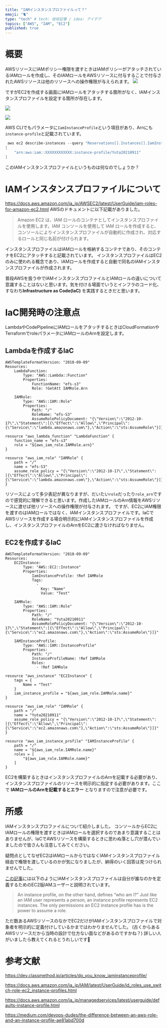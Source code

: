 ```yaml
---
title: "IAMインスタンスプロファイルって？"
emoji: "🐈"
type: "tech" # tech: 技術記事 / idea: アイデア
topics: ["AWS", "IAM", "EC2"]
published: true
---
```


# 概要
AWSリソースにIAMポリシー権限を渡すときはIAMポリシーがアタッチされているIAMロールを作成し、そのIAMロールをAWSリソースに付与することで付与されたAWSリソースは他のリソースへの操作権限が与えられます。
![](/images/ec2-iam-instance-profile/image3.png)

ですがEC2を作成する画面にIAMロールをアタッチする箇所がなく、IAMインスタンスプロファイルを設定する箇所が存在します。

![](/images/ec2-iam-instance-profile/image1.png)

![](/images/ec2-iam-instance-profile/image2.png)

AWS CLIでもパラメータに`IamInstanceProfile`という項目があり、Arnにも`instance-profile`と記載されています。

```powershell
 aws ec2 describe-instances --query "Reservations[].Instances[].IamInstanceProfile.Arn"
[
    "arn:aws:iam::XXXXXXXXXXXX:instance-profile/Yuta20210911"
]
```

このIAMインスタンスプロファイルというものは何なのでしょうか？

# IAMインスタンスプロファイルについて
https://docs.aws.amazon.com/ja_jp/AWSEC2/latest/UserGuide/iam-roles-for-amazon-ec2.html
AWSのドキュメントに以下記載がありました。

> Amazon EC2 は、IAM ロールのコンテナとしてインスタンスプロファイルを使用します。IAM コンソールを使用して IAM ロールを作成すると、コンソールによりインスタンスプロファイルが自動的に作成され、対応するロールと同じ名前が付けられます。

インスタンスプロファイルはIAMロールを格納するコンテナであり、そのコンテナをEC2にアタッチすると記載されています。
インスタンスプロファイルはEC2のみに使われる概念であり、IAMロールを作成すると自動で同名のIAMインスタンスプロファイルが作成されます。

普段AWSを扱う中でIAMインスタンスプロファイルとIAMロールの違いについて意識することはないと思います。気を付ける場面でいうとインフラのコード化、すなわち**Infrastructure as Code(IaC)** を実践するときだと思います。

# IaC開発時の注意点
LambdaやCodePipelineにIAMロールをアタッチするときはCloudFormationやTerraformでroleパラメータにIAMロールのArnを設定します。

## Lambdaを作成するIaC
```yml:CloudFormation
AWSTemplateFormatVersion: "2010-09-09"
Resources:
    LambdaFunction:
        Type: "AWS::Lambda::Function"
        Properties:
            FunctionName: "efs-s3"
            Role: !GetAtt IAMRole.Arn

    IAMRole:
        Type: "AWS::IAM::Role"
        Properties:
            Path: "/"
            RoleName: "efs-S3"
            AssumeRolePolicyDocument: "{\"Version\":\"2012-10-17\",\"Statement\":[{\"Effect\":\"Allow\",\"Principal\":{\"Service\":\"lambda.amazonaws.com\"},\"Action\":\"sts:AssumeRole\"}]}"
```

```hcl:Terraform
resource "aws_lambda_function" "LambdaFunction" {
    function_name = "efs-s3"
    role = "${aws_iam_role.IAMRole.arn}"
}

resource "aws_iam_role" "IAMRole" {
    path = "/"
    name = "efs-S3"
    assume_role_policy = "{\"Version\":\"2012-10-17\",\"Statement\":[{\"Effect\":\"Allow\",\"Principal\":{\"Service\":\"lambda.amazonaws.com\"},\"Action\":\"sts:AssumeRole\"}]}"
}
```

リソースによって多少表記が異なりますが、だいたい`role`だったり`role_arn`ですので感覚的に理解できると思います。作成したIAMロールのArn情報をAWSリソースに渡せば他リソースへの操作権限が付与されます。
ですが、EC2にIAM権限を渡すのはIAMロールではなく、IAMインスタンスプロファイルです。IaCでAWSリソースを作成する場合明示的にIAMインスタンスプロファイルを作成し、インスタンスプロファイルのArnをEC2に渡さなければなりません。

## EC2を作成するIaC

```yml:CloudFormation
AWSTemplateFormatVersion: "2010-09-09"
Resources:
    EC2Instance:
        Type: "AWS::EC2::Instance"
        Properties:
            IamInstanceProfile: !Ref IAMRole
            Tags: 
              - 
                Key: "Name"
                Value: "Test"

    IAMRole:
        Type: "AWS::IAM::Role"
        Properties:
            Path: "/"
            RoleName: "Yuta20210911"
            AssumeRolePolicyDocument: "{\"Version\":\"2012-10-17\",\"Statement\":[{\"Effect\":\"Allow\",\"Principal\":{\"Service\":\"ec2.amazonaws.com\"},\"Action\":\"sts:AssumeRole\"}]}"

    IAMInstanceProfile:
        Type: "AWS::IAM::InstanceProfile"
        Properties:
            Path: "/"
            InstanceProfileName: !Ref IAMRole
            Roles: 
              - !Ref IAMRole
```

```hcl:Terraform
resource "aws_instance" "EC2Instance" {
    tags = {
        Name = "Test"
    }
    iam_instance_profile = "${aws_iam_role.IAMRole.name}"
}

resource "aws_iam_role" "IAMRole" {
    path = "/"
    name = "Yuta20210911"
    assume_role_policy = "{\"Version\":\"2012-10-17\",\"Statement\":[{\"Effect\":\"Allow\",\"Principal\":{\"Service\":\"ec2.amazonaws.com\"},\"Action\":\"sts:AssumeRole\"}]}"
}

resource "aws_iam_instance_profile" "IAMInstanceProfile" {
    path = "/"
    name = "${aws_iam_role.IAMRole.name}"
    roles = [
        "${aws_iam_role.IAMRole.name}"
    ]
}
```

EC2を構築するときはインスタンスプロファイルのArnを記載する必要があり、インスタンスプロファイルのリソースを明示的に指定する必要があります。ここで **IAMロールのArnを記載するとエラー** となりますので注意が必要です。

# 所感
IAMインスタンスプロファイルについて紹介しました。
コンソールからEC2にIAMロールの権限を渡すときはIAMロールを選択するのであまり意識することはありませんが、IaCでAWSリソースを構築するときに思わぬ落とし穴が潜んでいましたので皆さんも注意してみてください。

疑問点としてなぜEC2はIAMロールからではなくIAMインスタンスプロファイル経由で権限を渡しているのかが気になりましたが、納得のいく回答は見つけられませんでした。

[この記事](https://medium.com/devops-dudes/the-difference-between-an-aws-role-and-an-instance-profile-ae81abd700d)には以下のようにIAMインスタンスプロファイルは自分が誰なのかを定義するためのEC2版IAMユーザーと説明されています。
>An instance profile, on the other hand, defines “who am I?” Just like an IAM user represents a person, an instance profile represents EC2 instances. The only permissions an EC2 instance profile has is the power to assume a role.

ただ数あるAWSリソースのなかでEC2だけがIAMインスタンスプロファイルで対象者を明示的に定義付けしているかまではわかりませんでした。
(古くからあるAWSリソースだから当時の設計で仕方ない面などがあるのですかね？)
詳しい人がいましたら教えてくれるとうれしいです🙇

# 参考文献
https://dev.classmethod.jp/articles/do_you_know_iaminstanceprofile/

https://docs.aws.amazon.com/ja_jp/IAM/latest/UserGuide/id_roles_use_switch-role-ec2_instance-profiles.html

https://docs.aws.amazon.com/ja_jp/managedservices/latest/userguide/defaults-instance-profile.html

https://medium.com/devops-dudes/the-difference-between-an-aws-role-and-an-instance-profile-ae81abd700d